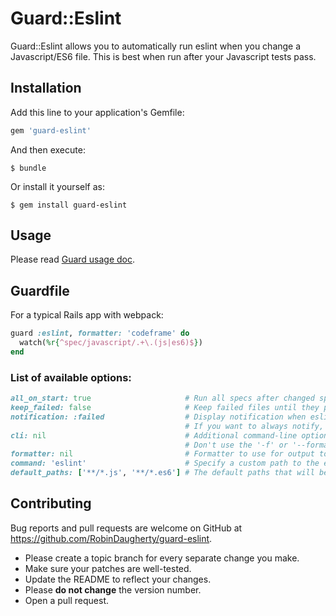 # Guard::Eslint

Guard::Eslint allows you to automatically run eslint when you change a Javascript/ES6 file.
This is best when run after your Javascript tests pass.

## Installation

Add this line to your application's Gemfile:

```ruby
gem 'guard-eslint'
```

And then execute:

    $ bundle

Or install it yourself as:

    $ gem install guard-eslint

## Usage

Please read [Guard usage doc](https://github.com/guard/guard#readme).

## Guardfile

For a typical Rails app with webpack:

``` ruby
guard :eslint, formatter: 'codeframe' do
  watch(%r{^spec/javascript/.+\.(js|es6)$})
end
```

### List of available options:

``` ruby
all_on_start: true                     # Run all specs after changed specs pass.
keep_failed: false                     # Keep failed files until they pass (add them to new ones)
notification: :failed                  # Display notification when eslint reports an issue.
                                       # If you want to always notify, set to true.
cli: nil                               # Additional command-line options to pass to eslint.
                                       # Don't use the '-f' or '--format' option here.
formatter: nil                         # Formatter to use for output to the console.
command: 'eslint'                      # Specify a custom path to the eslint command.
default_paths: ['**/*.js', '**/*.es6'] # The default paths that will be used for "all_on_start".
```

## Contributing

Bug reports and pull requests are welcome on GitHub at https://github.com/RobinDaugherty/guard-eslint.

* Please create a topic branch for every separate change you make.
* Make sure your patches are well-tested.
* Update the README to reflect your changes.
* Please **do not change** the version number.
* Open a pull request. 
